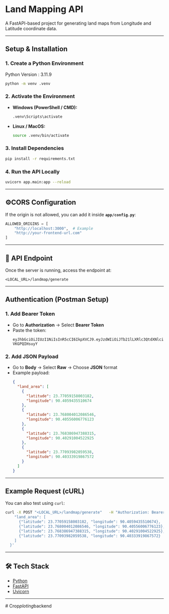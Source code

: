 # Land Mapping API

A FastAPI-based project for generating land maps from Longitude and Latitude coordinate data.

---

## Setup & Installation

### 1. Create a Python Environment
Python Version : 3.11.9
```bash
python -m venv .venv
```

### 2. Activate the Environment
- **Windows (PowerShell / CMD):**
  ```bash
  .venv\Scripts\activate
  ```
- **Linux / MacOS:**
  ```bash
  source .venv/bin/activate
  ```

### 3. Install Dependencies
```bash
pip install -r requirements.txt
```

### 4. Run the API Locally
```bash
uvicorn app.main:app --reload
```

---

## ⚙CORS Configuration
If the origin is not allowed, you can add it inside **`app/config.py`**:  

```python
ALLOWED_ORIGINS = [
    "http://localhost:3000",  # Example
    "http://your-frontend-url.com"
]
```

---

## 📡 API Endpoint

Once the server is running, access the endpoint at:

```
<LOCAL_URL>/landmap/generate
```

---

## Authentication (Postman Setup)

### 1. Add Bearer Token
- Go to **Authorization** → Select **Bearer Token**  
- Paste the token:
  ```
  eyJhbGciOiJIUzI1NiIsInR5cCI6IkpXVCJ9.eyJzdWIiOiJTb21lLXRlc3QtdXNlci0xMjM0NSIsInJvbGUiOiJBZG1pbl9UZXN0IiwiZXhwIjo4ODE1ODAyMjI4N30.EKD2bGCZ4KzaVrxjtf2wWE9XYIzbS_V-VKGPQIHsuyY
  ```

### 2. Add JSON Payload
- Go to **Body** → Select **Raw** → Choose **JSON** format  
- Example payload:
  ```json
  {
    "land_area": [
      {
        "latitude": 23.77059158003182,
        "longitude": 90.4059435510674
      },
      {
        "latitude": 23.768004012086546,
        "longitude": 90.40556006776123
      },
      {
        "latitude": 23.768386947388315,
        "longitude": 90.40291004522925
      },
      {
        "latitude": 23.77093982059538,
        "longitude": 90.40333919867572
      }
    ]
  }
  ```

---

## Example Request (cURL)
You can also test using `curl`:
```bash
curl -X POST "<LOCAL_URL>/landmap/generate"   -H "Authorization: Bearer <TOKEN>"   -H "Content-Type: application/json"   -d '{
    "land_area": [
      {"latitude": 23.77059158003182, "longitude": 90.4059435510674},
      {"latitude": 23.768004012086546, "longitude": 90.40556006776123},
      {"latitude": 23.768386947388315, "longitude": 90.40291004522925},
      {"latitude": 23.77093982059538, "longitude": 90.40333919867572}
    ]
  }'
```

---

## 🛠 Tech Stack
- [Python](https://www.python.org/)  
- [FastAPI](https://fastapi.tiangolo.com/)  
- [Uvicorn](https://www.uvicorn.org/)  

---
#   C r o p _ p l o t i n g _ b a c k e n d  
 
